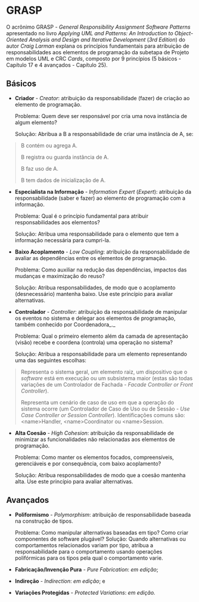 # GRASP

O acrônimo GRASP - _General Responsibility Assignment Software Patterns_ apresentado no livro _Applying UML and Patterns: An Introduction to Object-Oriented Analysis and Design and Iterative Development_ \(_3rd Edition_\) do autor _Craig Larman_ explana os princípios fundamentais para atribuição de responsabilidades aos elementos de programação da subetapa de Projeto em modelos UML e CRC _Cards_, composto por 9 princípios \(5 básicos - Capítulo 17 e 4 avançados - Capítulo 25\).

## Básicos

* **Criador** - _Creator_: atribuição da responsabilidade \(fazer\) de criação ao elemento de programação.

  Problema: Quem deve ser responsável por cria uma nova instância de algum elemento?

  Solução: Abribua a B a responsabilidade de criar uma instância de A, se:


> B contém ou agrega A.
> 
> B registra ou guarda instância de A.
> 
> B faz uso de A.
> 
> B tem dados de inicialização de A.

* **Especialista na Informação** - _Information Expert_ \(_Expert_\): atribuição da responsabilidade \(saber e fazer\) ao elemento de programação com a informação.

  Problema: Qual é o princípio fundamental para atribuir responsabilidades aos elementos?

  Solução: Atribua uma responsabilidade para o elemento que tem a informação necessária para cumpri-la.

* **Baixo Acoplamento** - _Low Coupling_: atribuição da responsabilidade de avaliar as dependências entre os elementos de programação.

  Problema: Como auxiliar na redução das dependências, impactos das mudanças e maximização do reuso?

  Solução: Atribua responsabilidades, de modo que o acoplamento \(desnecessário\) mantenha baixo. Use este princípio para avaliar alternativas.

* **Controlador** - _Controller_: atribuição da responsabilidade de manipular os eventos no sistema e delegar aos elementos de programação, também conhecido por Coordenadora_._

  Problema: Qual o primeiro elemento além da camada de apresentação \(visão\) recebe e coordena \(controla\) uma operação no sistema?

  Solução: Atribua a responsabilidade para um elemento representando uma das seguintes escolhas:


> Representa o sistema geral, um elemento raiz, um dispositivo que o _software_ está em execução ou um subsistema maior \(estas são todas variações de um Controlador de Fachada - _Facade Controller or Front Controller_\).
> 
> Representa um cenário de caso de uso em que a operação do sistema ocorre \(um Controlador de Caso de Uso ou de Sessão - _Use Case Controller or Session Controller_\). Identificações comuns são: &lt;name&gt;Handler, &lt;name&gt;Coordinator ou &lt;name&gt;Session.

* **Alta Coesão** - _High Cohesion_: atribuição da responsabilidade de minimizar as funcionalidades não relacionadas aos elementos de programação.

  Problema: Como manter os elementos focados, compreensíveis, gerenciáveis e por consequência, com baixo acoplamento?

  Solução: Atribua responsabilidades de modo que a coesão mantenha alta. Use este princípio para avaliar alternativas.


## Avançados

* **Poliformismo** - _Polymorphism_: atribuição de responsabilidade baseada na construção de tipos.

  Problema: Como manipular alternativas baseadas em tipo? Como criar componentes de software plugável?
  Solução: Quando alternativas ou comportamentos relacionados variam por tipo, atribua a responsabilidade para o comportamento usando operações polifórmicas para os tipos pela qual o comportamento varie.

* **Fabricação\/Invenção Pura** - _Pure Fabrication_: _em edição_;

* **Indireção** - _Indirection_: _em edição_; e

* **Variações Protegidas** - _Protected Variations_: _em edição._



